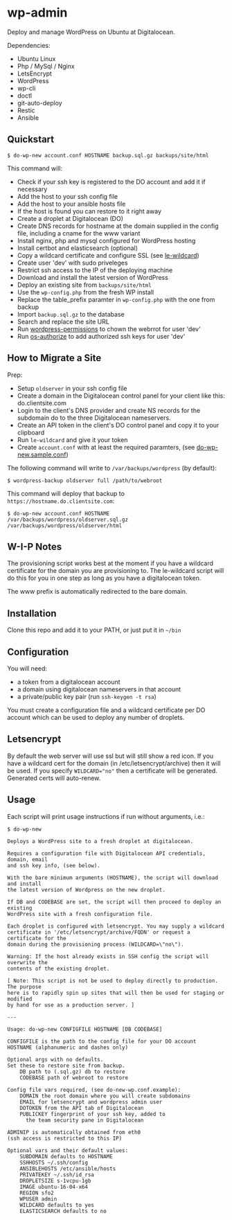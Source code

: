 # wp-admin
Deploy and manage WordPress on Ubuntu at Digitalocean.

Dependencies:

* Ubuntu Linux
* Php / MySql / Nginx
* LetsEncrypt
* WordPress
* wp-cli
* doctl
* git-auto-deploy
* Restic
* Ansible

## Quickstart

```
$ do-wp-new account.conf HOSTNAME backup.sql.gz backups/site/html
```

This command will:
* Check if your ssh key is registered to the DO account and add it if necessary
* Add the host to your ssh config file
* Add the host to your ansible hosts file
* If the host is found you can restore to it right away
* Create a droplet at Digitalocean (DO)
* Create DNS records for hostname at the domain supplied in the config file, including a cname for the www variant
* Install nginx, php and mysql configured for WordPress hosting
* Install certbot and elasticsearch (optional)
* Copy a wildcard certificate and configure SSL (see [le-wildcard](le-wildcard))
* Create user 'dev' with sudo priveleges
* Restrict ssh access to the IP of the deploying machine
* Download and install the latest version of WordPress
* Deploy an existing site from `backups/site/html`
* Use the `wp-config.php` from the fresh WP install
* Replace the table_prefix paramter in `wp-config.php` with the one from backup
* Import `backup.sql.gz` to the database
* Search and replace the site URL
* Run [wordpress-permissions](wordpress-permissions) to chown the webrrot for user 'dev'
* Run [os-authorize](os-authorize) to add authorized ssh keys for user 'dev'


## How to Migrate a Site

Prep: 
* Setup `oldserver` in your ssh config file
* Create a domain in the Digitalocean control panel for your client like this: do.clientsite.com
* Login to the client's DNS provider and create NS records for the subdomain do to the three Digitalocean nameservers.
* Create an API token in the client's DO control panel and copy it to your clipboard
* Run `le-wildcard` and give it your token
* Create `account.conf` with at least the required paramters, (see [do-wp-new.sample.conf](do-wp-new.sample.conf))

The following command will write to `/var/backups/wordpress` (by default):

```
$ wordpress-backup oldserver full /path/to/webroot
```

This command will deploy that backup to `https://hostname.do.clientsite.com`:

```
$ do-wp-new account.conf HOSTNAME /var/backups/wordpress/oldserver.sql.gz /var/backups/wordpress/oldserver/html
```

## W-I-P Notes
The provisioning script works best at the moment if you have a wildcard certificate for the domain you are provisioning to.
The le-wildcard script will do this for you in one step as long as you have a digitalocean token.

The www prefix is automatically redirected to the bare domain.

## Installation
Clone this repo and add it to your PATH, or just put it in `~/bin` 

## Configuration
You will need:
- a token from a digitalocean account
- a domain using digitalocean nameservers in that account
- a private/public key pair (run `ssh-keygen -t rsa`)

You must create a configuration file and a wildcard certificate per DO account which can be used to deploy any number of droplets.

## Letsencrypt
By default the web server will use ssl but will still show a red icon.
If you have a wildcard cert for the domain (in /etc/letsencrypt/archive) then it will be used.
If you specify `WILDCARD="no"` then a certificate will be generated.
Generated certs will auto-renew.

## Usage
Each script will print usage instructions if run without arguments, i.e.:

```
$ do-wp-new

Deploys a WordPress site to a fresh droplet at digitalocean.

Requires a configuration file with Digitalocean API credentials, domain, email 
and ssh key info, (see below).

With the bare minimum arguments (HOSTNAME), the script will download and install 
the latest version of Wordpress on the new droplet.

If DB and CODEBASE are set, the script will then proceed to deploy an existing 
WordPress site with a fresh configuration file.

Each droplet is configured with letsencrypt. You may supply a wildcard 
certificate in '/etc/letsencrypt/archive/FQDN' or request a certificate for the 
domain during the provisioning process (WILDCARD=\"no\").

Warning: If the host already exists in SSH config the script will  overwrite the 
contents of the existing droplet.

[ Note: This script is not be used to deploy directly to production. The purpose 
here is to rapidly spin up sites that will then be used for staging or modified 
by hand for use as a production server. ]

---

Usage: do-wp-new CONFIGFILE HOSTNAME [DB CODEBASE]

CONFIGFILE is the path to the config file for your DO account
HOSTNAME (alphanumeric and dashes only) 

Optional args with no defaults.
Set these to restore site from backup.
    DB path to (.sql.gz) db to restore
    CODEBASE path of webroot to restore

Config file vars required, (see do-new-wp.conf.example):
    DOMAIN the root domain where you will create subdomains
    EMAIL for letsencrypt and wordpress admin user
    DOTOKEN from the API tab of Digitalocean
    PUBLICKEY fingerprint of your ssh key, added to
      the team security pane in Digitalocean

ADMINIP is automatically obtained from eth0
(ssh access is restricted to this IP)

Optional vars and their default values:
    SUBDOMAIN defaults to HOSTNAME
    SSHHOSTS ~/.ssh/config
    ANSIBLEHOSTS /etc/ansible/hosts
    PRIVATEKEY ~/.ssh/id_rsa
    DROPLETSIZE s-1vcpu-1gb
    IMAGE ubuntu-16-04-x64
    REGION sfo2
    WPUSER admin
    WILDCARD defaults to yes
    ELASTICSEARCH defaults to no
```
